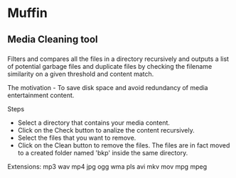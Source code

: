 # Muffin 
## Media Cleaning tool 

### 
Filters and compares all the files in a directory recursively and outputs a list of potential garbage files and duplicate files by checking the filename similarity on a given threshold and content match.

The motivation - To save disk space and avoid redundancy of media entertainment content.

Steps
- Select a directory that contains your media content.
- Click on the Check button to analize the content recursively.
- Select the files that you want to remove.
- Click on the Clean button to remove the files. The files are in fact moved to a created folder named 'bkp' inside the same directory.

Extensions: mp3 wav mp4 jpg ogg wma pls avi mkv mov mpg mpeg
